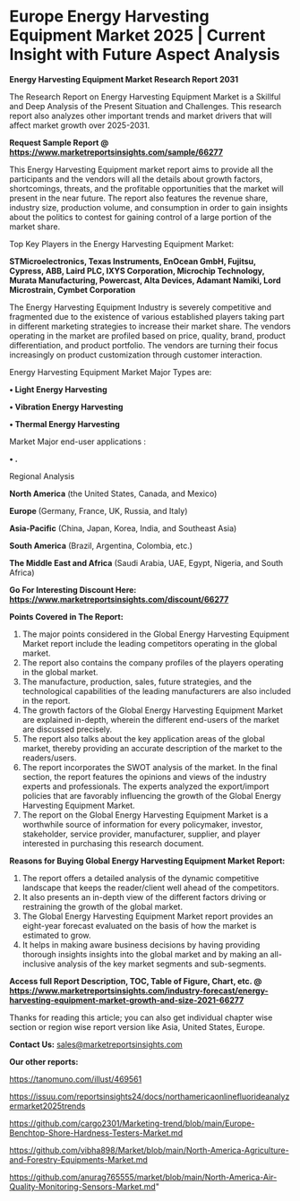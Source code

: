 # Europe Energy Harvesting Equipment Market 2025 | Current Insight with Future Aspect Analysis

<strong>Energy Harvesting Equipment Market Research Report 2031</strong>

The Research Report on Energy Harvesting Equipment Market is a Skillful and Deep Analysis of the Present Situation and Challenges. This research report also analyzes other important trends and market drivers that will affect market growth over 2025-2031.

<strong>Request Sample Report @ <a href=https://www.marketreportsinsights.com/sample/66277>https://www.marketreportsinsights.com/sample/66277</a></strong>

This Energy Harvesting Equipment market report aims to provide all the participants and the vendors will all the details about growth factors, shortcomings, threats, and the profitable opportunities that the market will present in the near future. The report also features the revenue share, industry size, production volume, and consumption in order to gain insights about the politics to contest for gaining control of a large portion of the market share.

Top Key Players in the Energy Harvesting Equipment Market:

<strong>STMicroelectronics, Texas Instruments, EnOcean GmbH, Fujitsu, Cypress, ABB, Laird PLC, IXYS Corporation, Microchip Technology, Murata Manufacturing, Powercast, Alta Devices, Adamant Namiki, Lord Microstrain, Cymbet Corporation</strong>

The Energy Harvesting Equipment Industry is severely competitive and fragmented due to the existence of various established players taking part in different marketing strategies to increase their market share. The vendors operating in the market are profiled based on price, quality, brand, product differentiation, and product portfolio. The vendors are turning their focus increasingly on product customization through customer interaction.

Energy Harvesting Equipment Market Major Types are:

<strong>• Light Energy Harvesting

• Vibration Energy Harvesting

• Thermal Energy Harvesting</strong>

Market Major end-user applications :

<strong>• .</strong>

Regional Analysis

</u><strong><b>North America</b></strong> (the United States, Canada, and Mexico)

<strong><b>Europe </b></strong>(Germany, France, UK, Russia, and Italy)

<strong><b>Asia-Pacific</b></strong> (China, Japan, Korea, India, and Southeast Asia)

<strong><b>South America</b></strong> (Brazil, Argentina, Colombia, etc.)

<strong><b>The Middle East and Africa</b></strong> (Saudi Arabia, UAE, Egypt, Nigeria, and South Africa)

<strong>Go For Interesting Discount Here: <a href=https://www.marketreportsinsights.com/discount/66277>https://www.marketreportsinsights.com/discount/66277</a></strong>

<strong>Points Covered in The Report:</strong>
<ol>
  <li>The major points considered in the Global Energy Harvesting Equipment Market report include the leading competitors operating in the global market.</li>
  <li>The report also contains the company profiles of the players operating in the global market.</li>
  <li>The manufacture, production, sales, future strategies, and the technological capabilities of the leading manufacturers are also included in the report.</li>
  <li>The growth factors of the Global Energy Harvesting Equipment Market are explained in-depth, wherein the different end-users of the market are discussed precisely.</li>
  <li>The report also talks about the key application areas of the global market, thereby providing an accurate description of the market to the readers/users.</li>
  <li>The report incorporates the SWOT analysis of the market. In the final section, the report features the opinions and views of the industry experts and professionals. The experts analyzed the export/import policies that are favorably influencing the growth of the Global Energy Harvesting Equipment Market.</li>
  <li>The report on the Global Energy Harvesting Equipment Market is a worthwhile source of information for every policymaker, investor, stakeholder, service provider, manufacturer, supplier, and player interested in purchasing this research document.</li>
</ol>
<strong>Reasons for Buying Global Energy Harvesting Equipment Market Report:</strong>

<ol>
  <li>The report offers a detailed analysis of the dynamic competitive landscape that keeps the reader/client well ahead of the competitors.</li>
  <li>It also presents an in-depth view of the different factors driving or restraining the growth of the global market.</li>
  <li>The Global Energy Harvesting Equipment Market report provides an eight-year forecast evaluated on the basis of how the market is estimated to grow.</li>
  <li>It helps in making aware business decisions by having providing thorough insights insights into the global market and by making an all-inclusive analysis of the key market segments and sub-segments.</li>
</ol>
<strong>Access full Report Description, TOC, Table of Figure, Chart, etc. @ <a href=https://www.marketreportsinsights.com/industry-forecast/energy-harvesting-equipment-market-growth-and-size-2021-66277>https://www.marketreportsinsights.com/industry-forecast/energy-harvesting-equipment-market-growth-and-size-2021-66277</a></strong>


Thanks for reading this article; you can also get individual chapter wise section or region wise report version like Asia, United States, Europe.

<strong>Contact Us:</strong>
sales@marketreportsinsights.com

<strong>Our other reports:</strong>

<a href=https://tanomuno.com/illust/469561>https://tanomuno.com/illust/469561</a>

<a href=https://issuu.com/reportsinsights24/docs/northamericaonlinefluorideanalyzermarket2025trends>https://issuu.com/reportsinsights24/docs/northamericaonlinefluorideanalyzermarket2025trends</a>

<a href=https://github.com/cargo2301/Marketing-trend/blob/main/Europe-Benchtop-Shore-Hardness-Testers-Market.md>https://github.com/cargo2301/Marketing-trend/blob/main/Europe-Benchtop-Shore-Hardness-Testers-Market.md</a>

<a href=https://github.com/vibha898/Market/blob/main/North-America-Agriculture-and-Forestry-Equipments-Market.md>https://github.com/vibha898/Market/blob/main/North-America-Agriculture-and-Forestry-Equipments-Market.md</a>

<a href=https://github.com/anurag765555/market/blob/main/North-America-Air-Quality-Monitoring-Sensors-Market.md>https://github.com/anurag765555/market/blob/main/North-America-Air-Quality-Monitoring-Sensors-Market.md</a>"
